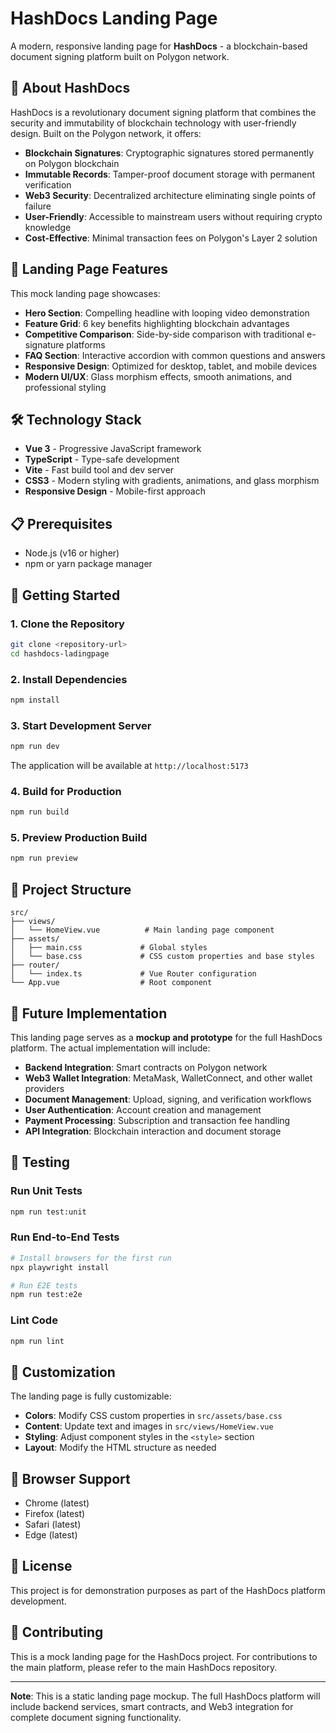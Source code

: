 # HashDocs Landing Page

A modern, responsive landing page for **HashDocs** - a blockchain-based document signing platform built on Polygon network.

## 🚀 About HashDocs

HashDocs is a revolutionary document signing platform that combines the security and immutability of blockchain technology with user-friendly design. Built on the Polygon network, it offers:

- **Blockchain Signatures**: Cryptographic signatures stored permanently on Polygon blockchain
- **Immutable Records**: Tamper-proof document storage with permanent verification
- **Web3 Security**: Decentralized architecture eliminating single points of failure
- **User-Friendly**: Accessible to mainstream users without requiring crypto knowledge
- **Cost-Effective**: Minimal transaction fees on Polygon's Layer 2 solution

## 🎨 Landing Page Features

This mock landing page showcases:

- **Hero Section**: Compelling headline with looping video demonstration
- **Feature Grid**: 6 key benefits highlighting blockchain advantages
- **Competitive Comparison**: Side-by-side comparison with traditional e-signature platforms
- **FAQ Section**: Interactive accordion with common questions and answers
- **Responsive Design**: Optimized for desktop, tablet, and mobile devices
- **Modern UI/UX**: Glass morphism effects, smooth animations, and professional styling

## 🛠️ Technology Stack

- **Vue 3** - Progressive JavaScript framework
- **TypeScript** - Type-safe development
- **Vite** - Fast build tool and dev server
- **CSS3** - Modern styling with gradients, animations, and glass morphism
- **Responsive Design** - Mobile-first approach

## 📋 Prerequisites

- Node.js (v16 or higher)
- npm or yarn package manager

## 🚀 Getting Started

### 1. Clone the Repository

```bash
git clone <repository-url>
cd hashdocs-ladingpage
```

### 2. Install Dependencies

```bash
npm install
```

### 3. Start Development Server

```bash
npm run dev
```

The application will be available at `http://localhost:5173`

### 4. Build for Production

```bash
npm run build
```

### 5. Preview Production Build

```bash
npm run preview
```

## 📁 Project Structure

```
src/
├── views/
│   └── HomeView.vue          # Main landing page component
├── assets/
│   ├── main.css             # Global styles
│   └── base.css             # CSS custom properties and base styles
├── router/
│   └── index.ts             # Vue Router configuration
└── App.vue                  # Root component
```

## 🎯 Future Implementation

This landing page serves as a **mockup and prototype** for the full HashDocs platform. The actual implementation will include:

- **Backend Integration**: Smart contracts on Polygon network
- **Web3 Wallet Integration**: MetaMask, WalletConnect, and other wallet providers
- **Document Management**: Upload, signing, and verification workflows
- **User Authentication**: Account creation and management
- **Payment Processing**: Subscription and transaction fee handling
- **API Integration**: Blockchain interaction and document storage

## 🧪 Testing

### Run Unit Tests

```bash
npm run test:unit
```

### Run End-to-End Tests

```bash
# Install browsers for the first run
npx playwright install

# Run E2E tests
npm run test:e2e
```

### Lint Code

```bash
npm run lint
```

## 🎨 Customization

The landing page is fully customizable:

- **Colors**: Modify CSS custom properties in `src/assets/base.css`
- **Content**: Update text and images in `src/views/HomeView.vue`
- **Styling**: Adjust component styles in the `<style>` section
- **Layout**: Modify the HTML structure as needed

## 📱 Browser Support

- Chrome (latest)
- Firefox (latest)
- Safari (latest)
- Edge (latest)

## 📄 License

This project is for demonstration purposes as part of the HashDocs platform development.

## 🤝 Contributing

This is a mock landing page for the HashDocs project. For contributions to the main platform, please refer to the main HashDocs repository.

---

**Note**: This is a static landing page mockup. The full HashDocs platform will include backend services, smart contracts, and Web3 integration for complete document signing functionality.
